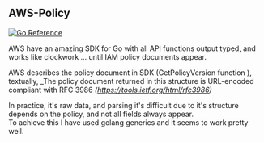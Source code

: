 ## AWS-Policy
[![Go Reference](https://pkg.go.dev/badge/github.com/n4ch04/aws-policy.svg)](https://pkg.go.dev/github.com/n4ch04/aws-policy)  

AWS have an amazing SDK for Go with all API functions output typed, and works like clockwork ... until IAM policy documents appear.  

AWS describes the policy document in SDK (GetPolicyVersion function ), textually, _The policy document returned in this structure is URL-encoded compliant with RFC 3986 _(https://tools.ietf.org/html/rfc3986)_

In practice, it's raw data, and parsing it's difficult due to it's structure depends on the policy, and not all fields always appear.  
To achieve this I have used golang generics and it seems to work pretty well. 
